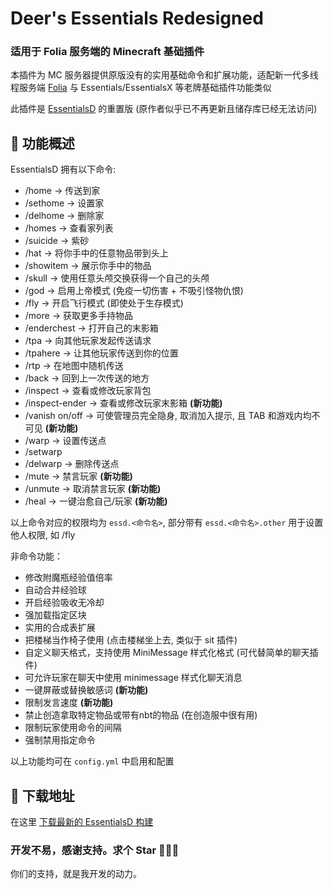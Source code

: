 # Deer's Essentials Redesigned
### 适用于 Folia 服务端的 Minecraft 基础插件

本插件为 MC 服务器提供原版没有的实用基础命令和扩展功能，适配新一代多线程服务端 [Folia](https://papermc.io/downloads/folia)
与 Essentials/EssentialsX 等老牌基础插件功能类似

此插件是 [EssentialsD](https://ssl.lunadeer.cn:14446/zhangyuheng/EssentialsD) 的重置版 (原作者似乎已不再更新且储存库已经无法访问)

## 🍂 功能概述

EssentialsD 拥有以下命令:

* /home -> 传送到家
* /sethome -> 设置家
* /delhome -> 删除家
* /homes -> 查看家列表
* /suicide -> 紫砂
* /hat -> 将你手中的任意物品带到头上
* /showitem -> 展示你手中的物品
* /skull -> 使用任意头颅交换获得一个自己的头颅
* /god -> 启用上帝模式 (免疫一切伤害 + 不吸引怪物仇恨)
* /fly -> 开启飞行模式 (即使处于生存模式)
* /more -> 获取更多手持物品
* /enderchest -> 打开自己的末影箱
* /tpa -> 向其他玩家发起传送请求
* /tpahere -> 让其他玩家传送到你的位置
* /rtp -> 在地图中随机传送
* /back -> 回到上一次传送的地方
* /inspect -> 查看或修改玩家背包
* /inspect-ender -> 查看或修改玩家末影箱 **(新功能)**
* /vanish on/off -> 可使管理员完全隐身, 取消加入提示, 且 TAB 和游戏内均不可见 **(新功能)**
* /warp -> 设置传送点
* /setwarp
* /delwarp -> 删除传送点
* /mute -> 禁言玩家 **(新功能)**
* /unmute -> 取消禁言玩家 **(新功能)**
* /heal -> 一键治愈自己/玩家 **(新功能)**

以上命令对应的权限均为 `essd.<命令名>`, 部分带有 `essd.<命令名>.other` 用于设置他人权限, 如 /fly


非命令功能：

* 修改附魔瓶经验值倍率
* 自动合并经验球
* 开启经验吸收无冷却
* 强加载指定区块
* 实用的合成表扩展
* 把楼梯当作椅子使用 (点击楼梯坐上去, 类似于 sit 插件)
* 自定义聊天格式，支持使用 MiniMessage 样式化格式 (可代替简单的聊天插件)
* 可允许玩家在聊天中使用 minimessage 样式化聊天消息
* 一键屏蔽或替换敏感词 **(新功能)**
* 限制发言速度 **(新功能)**
* 禁止创造拿取特定物品或带有nbt的物品 (在创造服中很有用)
* 限制玩家使用命令的间隔
* 强制禁用指定命令

以上功能均可在 `config.yml` 中启用和配置

## 🌳 下载地址
在这里 [下载最新的 EssentialsD 构建](https://github.com/xiaomu18/EssentialsD/releases)

### 开发不易，感谢支持。求个 Star 🙏🙏🙏
你们的支持，就是我开发的动力。